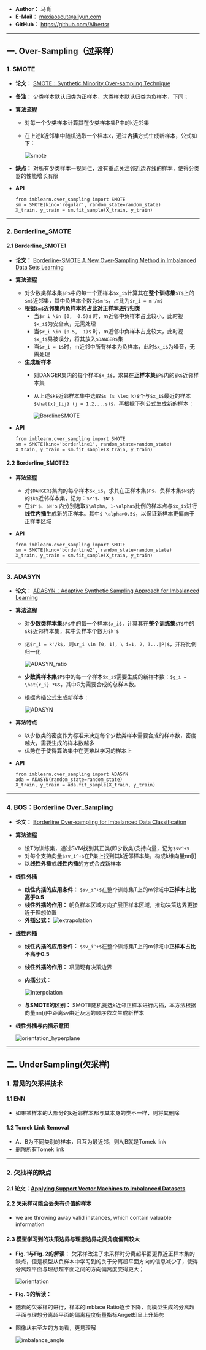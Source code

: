 - **Author：** 马肖
- **E-Mail：** maxiaoscut@aliyun.com
- **GitHub：**  https://github.com/Albertsr

---
## 一. Over-Sampling（过采样）
### 1. SMOTE
- **论文：** [SMOTE：Synthetic Minority Over-sampling Technique](https://github.com/Albertsr/Class-Imbalance/blob/master/2.%20Sampling/Papers/SMOTE%EF%BC%9ASynthetic%20Minority%20Over-sampling%20Technique.pdf)
- **备注：** 少类样本默认归类为正样本，大类样本默认归类为负样本，下同；
- **算法流程**
  - 对每一个少类样本计算其在少类样本集P中的k近邻集
  - 在上述k近邻集中随机选取一个样本x，通过**内插**方式生成新样本，公式如下：
  
    ![smote](https://github.com/Albertsr/Class-Imbalance/blob/master/2.%20Sampling/Pics/SMOTE.jpg)

- **缺点：** 对所有少类样本一视同仁，没有重点关注邻近边界线的样本，使得分类器的性能增长有限

- **API**
  ```
  from imblearn.over_sampling import SMOTE
  sm = SMOTE(kind='regular', random_state=random_state)
  X_train, y_train = sm.fit_sample(X_train, y_train)
  ```
--- 

### 2. Borderline_SMOTE
#### 2.1 Borderline_SMOTE1
- **论文：** [Borderline-SMOTE A New Over-Sampling Method in Imbalanced Data Sets Learning](https://github.com/Albertsr/Class-Imbalance/blob/master/2.%20Sampling/Papers/Borderline-SMOTE%20A%20New%20Over-Sampling%20Method%20in%20Imbalanced%20Data%20Sets%20Learning.pdf)

- **算法流程**
  - 对少数类样本集`$P$`中的每一个正样本`$x_i$`计算其在**整个训练集**`$T$`上的`$m$`近邻集，其中负样本个数为`$m'$`，占比为`$r_i = m'/m$`
  - **根据`$m$`近邻集内负样本的占比对正样本进行归类**
    - 当`$r_i \in [0,  0.5)$` 时，m近邻中负样本占比较小，此时视`$x_i$`为安全点，无需处理
    - 当`$r_i \in [0.5,  1)$` 时，m近邻中负样本占比较大，此时视`$x_i$`易被误分，将其放入`$DANGER$`集
    - 当`$r_i = 1$`时，m近邻中所有样本为负样本，此时`$x_i$`为噪音，无需处理
  - **生成新样本**
    - 对DANGER集内的每个样本`$x_i$`，求其在**正样本集**`$P$`内的`$k$`近邻样本集
    - 从上述`$k$`近邻样本集中选取`$s (s \leq k)$`个与`$x_i$`最近的样本`$\hat{x}_{ij} (j = 1,2,...s)$`，再根据下列公式生成新的样本：
     
      ![BordlineSMOTE](https://github.com/Albertsr/Class-Imbalance/blob/master/2.%20Sampling/Pics/BordlineSMOTE.jpg)
    
- **API**
  ```
  from imblearn.over_sampling import SMOTE
  sm = SMOTE(kind='borderline1', random_state=random_state)
  X_train, y_train = sm.fit_sample(X_train, y_train)
  ```
  
#### 2.2 Borderline_SMOTE2
- **算法流程**
  - 对`$DANGER$`集内的每个样本`$x_i$`，求其在正样本集`$P$`、负样本集`$N$`内的`$k$`近邻样本集，记为：`$P'$`、`$N'$`
  - 在`$P'$`、`$N'$` 内分别选取`$\alpha, 1-\alpha$`比例的样本点与`$x_i$`进行**线性内插**生成新的正样本。其中`$ \alpha>0.5$`，以保证新样本更偏向于正样本区域

- **API**
  ```
  from imblearn.over_sampling import SMOTE
  sm = SMOTE(kind='borderline2', random_state=random_state)
  X_train, y_train = sm.fit_sample(X_train, y_train)
  ```
---

### 3. ADASYN
- **论文：** [ADASYN：Adaptive Synthetic Sampling Approach for Imbalanced Learning](https://github.com/Albertsr/Class-Imbalance/blob/master/2.%20Sampling/Papers/ADASYN%EF%BC%9AAdaptive%20Synthetic%20Sampling%20Approach%20for%20Imbalanced%20Learning.pdf)

- **算法流程**
  - 对**少数类样本集**`$P$`中的每一个样本`$x_i$`，计算其在**整个训练集**`$T$`中的`$k$`近邻样本集，其中负样本个数为`$k'$`
  - 记`$r_i = k'/k$`，则`$r_i \in [0, 1], \ i=1, 2, 3...|P|$`，并将比例归一化
  
    ![ADASYN_ratio](https://github.com/Albertsr/Class-Imbalance/blob/master/2.%20Sampling/Pics/ADASYN_ratio.jpg)
    
  - **少数类样本集**`$P$`中的每一个样本`$x_i$`需要生成的新样本数：`$g_i = \hat{r_i} *G$`，其中G为需要合成的总样本数。
  - 根据内插公式生成新样本：
  
    ![ADASYN](https://github.com/Albertsr/Class-Imbalance/blob/master/2.%20Sampling/Pics/ADASYN.jpg)

- **算法特点**
  - 以少数类的密度作为标准来决定每个少数类样本需要合成的样本数，密度越大，需要生成的样本数越多
  - 优势在于使得算法集中在更难以学习的样本上

- **API**
  ```
  from imblearn.over_sampling import ADASYN
  ada = ADASYN(random_state=random_state)
  X_train, y_train = ada.fit_sample(X_train, y_train)
  ```
---

### 4. BOS：Borderline Over_Sampling
- **论文：** [Borderline Over-sampling for Imbalanced Data Classification](https://github.com/Albertsr/Class-Imbalance/blob/master/2.%20Sampling/Papers/Borderline%20Over-sampling%20for%20Imbalanced%20Data%20Classification.pdf)

- **算法流程**
  - 设T为训练集，通过SVM找到其正类(即少数类)支持向量，记为`$sv^+$`
  - 对每个支持向量`$sv_i^+$`在P集上找到其k近邻样本集，构成k维向量nn[i]
  - 以**线性外插**或**线性内插**的方式合成新样本

- **线性外插**
  - **线性内插的应用条件：** `$sv_i^+$`在整个训练集T上的m邻域中**正样本占比高于0.5**
  - **线性外插的作用：** 朝负样本区域方向扩展正样本区域，推动决策边界更接近于理想位置
  - **外插公式：**
    ![extrapolation](https://github.com/Albertsr/Class-Imbalance/blob/master/2.%20Sampling/Pics/extrapolation.jpg)
    
- **线性内插**
  - **线性内插的应用条件：** `$sv_i^+$`在整个训练集T上的m邻域中**正样本占比不高于0.5**
  - **线性外插的作用：** 巩固现有决策边界
  - **内插公式：**
  
      ![interpolation](https://github.com/Albertsr/Class-Imbalance/blob/master/2.%20Sampling/Pics/interpolation.jpg)
      
  - **与SMOTE的区别：** SMOTE随机挑选k近邻正样本进行内插，本方法根据向量nn[i]中距离sv由近及远的顺序依次生成新样本

- **线性外插与内插示意图**
    
    ![orientation_hyperplane](https://github.com/Albertsr/Class-Imbalance/blob/master/2.%20Sampling/Pics/orientation_%20hyperplane.jpg)
  
---

## 二. UnderSampling(欠采样)
### 1. 常见的欠采样技术
#### 1.1 ENN
- 如果某样本的大部分的k近邻样本都与其本身的类不一样，则将其删除

#### 1.2 Tomek Link Removal
- A、B为不同类别的样本，且互为最近邻，则A,B就是Tomek link
- 删除所有Tomek link
---

### 2. 欠抽样的缺点
#### 2.1 论文：[Applying Support Vector Machines to Imbalanced Datasets](https://github.com/Albertsr/Class-Imbalance/blob/master/2.%20Sampling/Papers/Applying%20Support%20Vector%20Machines%20to%20Imbalanced%20Datasets.pdf)

#### 2.2 欠采样可能会丢失有价值的样本
- we are throwing away valid instances, which contain valuable information

#### 2.3 模型学习到的决策边界与理想边界之间角度偏离较大
- **Fig. 1与Fig. 2的解读：**  欠采样改进了未采样时分离超平面更靠近正样本集的缺点，但是模型从负样本中学习到的关于分离超平面方向的信息减少了，使得分离超平面与理想超平面之间的方向偏离度变得更大；

  ![orientation](https://github.com/Albertsr/Class-Imbalance/blob/master/2.%20Sampling/Pics/orientation_%20hyperplane.jpg)

- **Fig. 3的解读：** 
- 随着的欠采样的进行，样本的Imblace Ratio逐步下降，而模型生成的分离超平面与理想分离超平面的偏离程度衡量指标Angel却呈上升趋势
- 图像从右至左的方向看，更易理解
 
  ![imbalance_angle](https://github.com/Albertsr/Class-Imbalance/blob/master/2.%20Sampling/Pics/imbalance%20ratio%26angle.jpg)


